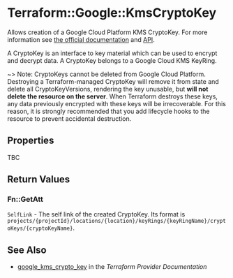 # Terraform::Google::KmsCryptoKey

Allows creation of a Google Cloud Platform KMS CryptoKey. For more information see
[the official documentation](https://cloud.google.com/kms/docs/object-hierarchy#key)
and
[API](https://cloud.google.com/kms/docs/reference/rest/v1/projects.locations.keyRings.cryptoKeys).

A CryptoKey is an interface to key material which can be used to encrypt and decrypt data. A CryptoKey belongs to a
Google Cloud KMS KeyRing.

~> Note: CryptoKeys cannot be deleted from Google Cloud Platform. Destroying a
Terraform-managed CryptoKey will remove it from state and delete all
CryptoKeyVersions, rendering the key unusable, but **will not delete the
resource on the server**. When Terraform destroys these keys, any data
previously encrypted with these keys will be irrecoverable. For this reason, it
is strongly recommended that you add lifecycle hooks to the resource to prevent
accidental destruction.

## Properties

TBC

## Return Values

### Fn::GetAtt

`SelfLink` - The self link of the created CryptoKey. Its format is `projects/{projectId}/locations/{location}/keyRings/{keyRingName}/cryptoKeys/{cryptoKeyName}`.

## See Also

* [google_kms_crypto_key](https://www.terraform.io/docs/providers/google/r/kms_crypto_key.html) in the _Terraform Provider Documentation_